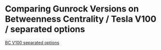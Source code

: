 # Comparing Gunrock Versions on Betweenness Centrality / Tesla V100 / separated options

[BC V100 separated options](https://raw.githubusercontent.com/gunrock/io/master/plots/gunrock_version_compare_bc_Tesla_V100_undirected_table.html ':include :type=markdown')
